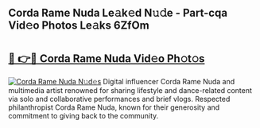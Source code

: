 ## Corda Rame Nuda Le𝚊k𝚎d N𝚞𝚍e - Part-cqa Vid𝚎o Photos Le𝚊ks 6ZfOm

# <h2><a href="http://fbbsqv2.evod.top/?m=Corda+Rame+Nuda">🔗 👉🔴 Corda Rame Nuda Vid𝚎o Ph𝚘t𝚘s</a></h2>

[![Corda Rame Nuda N𝚞d𝚎s](https://i.imgur.com/8V9OHl7.gif)](http://fbbsqv2.evod.top/?m=Corda+Rame+Nuda)
Digital influencer Corda Rame Nuda and multimedia artist renowned for sharing lifestyle and dance-related content via solo and collaborative performances and brief vlogs. Respected philanthropist Corda Rame Nuda, known for their generosity and commitment to giving back to the community. 
